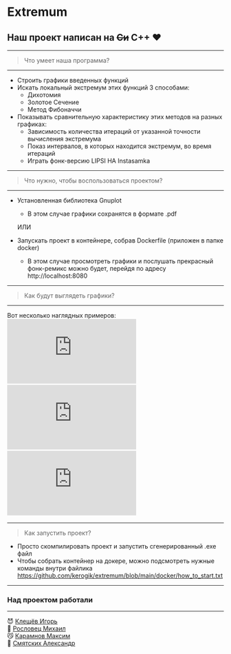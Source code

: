 # Extremum 
## Наш проект написан на ~~Си~~ C++ :heart:
___
> Что умеет наша программа?
___
- Строить графики введенных функций 
- Искать локальный экстремум этих функций 3 способами:
    - Дихотомия
    - Золотое Сечение
    - Метод Фибоначчи
- Показывать сравнительную характеристику этих методов на разных графиках:
    - Зависимость количества итераций от указанной точности вычисления экстремума
    - Показ интервалов, в которых находится экстремум, во время итераций 
    - Играть фонк-версию LIPSI HA Instasamka
___
>Что нужно, чтобы воспользоваться проектом?
___
- Установленная библиотека Gnuplot    
    - В этом случае графики сохранятся в формате .pdf

  ИЛИ
- Запускать проект в контейнере, собрав Dockerfile (приложен в папке docker)
    - В этом случае просмотреть графики и послушать прекрасный фонк-ремикс можно будет, перейдя по адресу http://localhost:8080
___
> Как будут выглядеть графики?  
___
Вот несколько наглядных примеров:  
![Alt-текст](https://github.com/kerogik/extremum/blob/main/build/plot_dichotomy.pdf "легендарная хуйня")
![Alt-текст](https://github.com/kerogik/extremum/blob/main/build/precision_dichotomy.pdf "легендарная хуйня")
![Alt-текст](https://github.com/kerogik/extremum/blob/main/build/precision_fib.pdf "легендарная хуйня")
___
> Как запустить проект?
- Просто скомпилировать проект и запустить сгенерированный .exe файл
- Чтобы собрать контейнер на докере, можно подсмотреть нужные команды внутри файлика https://github.com/kerogik/extremum/blob/main/docker/how_to_start.txt
___
### Над проектом работали
___
:smiling_imp: [Клещёв Игорь](https://github.com/kerogik)  
:angel: [Рословец Михаил](https://github.com/D9veth)  
:smirk_cat: [Карамнов Максим](https://github.com/KaramnovM)  
:nail_care: [Смятских Александр](https://github.com/SmyatskikhAlexander)
